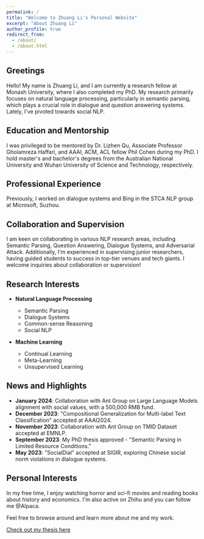 ```yaml
---
permalink: /
title: "Welcome to Zhuang Li's Personal Website"
excerpt: "About Zhuang Li"
author_profile: true
redirect_from: 
  - /about/
  - /about.html
---
```


## Greetings

Hello! My name is Zhuang Li, and I am currently a research fellow at Monash University, where I also completed my PhD. My research primarily focuses on natural language processing, particularly in semantic parsing, which plays a crucial role in dialogue and question answering systems. Lately, I've pivoted towards social NLP.

## Education and Mentorship

I was privileged to be mentored by Dr. Lizhen Qu, Associate Professor Gholamreza Haffari, and AAAI, ACM, ACL fellow Phil Cohen during my PhD. I hold master's and bachelor's degrees from the Australian National University and Wuhan University of Science and Technology, respectively.

## Professional Experience

Previously, I worked on dialogue systems and Bing in the STCA NLP group at Microsoft, Suzhou.

## Collaboration and Supervision

I am keen on collaborating in various NLP research areas, including Semantic Parsing, Question Answering, Dialogue Systems, and Adversarial Attack. Additionally, I'm experienced in supervising junior researchers, having guided students to success in top-tier venues and tech giants. I welcome inquiries about collaboration or supervision!

## Research Interests

- **Natural Language Processing**
  - Semantic Parsing
  - Dialogue Systems
  - Common-sense Reasoning
  - Social NLP

- **Machine Learning**
  - Continual Learning
  - Meta-Learning
  - Unsupervised Learning

## News and Highlights

- **January 2024**: Collaboration with Ant Group on Large Language Models alignment with social values, with a 500,000 RMB fund.
- **December 2023**: "Compositional Generalization for Multi-label Text Classification" accepted at AAAI2024.
- **November 2023**: Collaboration with Ant Group on TMID Dataset accepted at EMNLP.
- **September 2023**: My PhD thesis approved - "Semantic Parsing in Limited Resource Conditions."
- **May 2023**: "SocialDial" accepted at SIGIR, exploring Chinese social norm violations in dialogue systems.

## Personal Interests

In my free time, I enjoy watching horror and sci-fi movies and reading books about history and economics. I'm also active on Zhihu and you can follow me @Alpaca.

Feel free to browse around and learn more about me and my work.

[Check out my thesis here](https://bridges.monash.edu/articles/thesis/Semantic_Parsing_in_Limited_Resource_Conditions/24083265)
